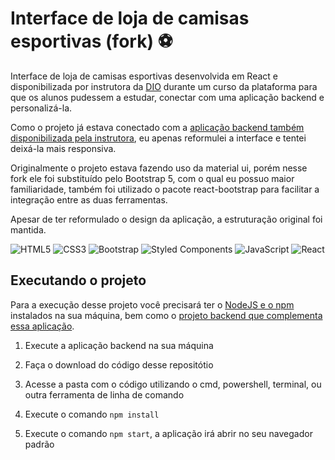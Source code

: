 # Interface de loja de camisas esportivas (fork) :soccer:

Interface de loja de camisas esportivas desenvolvida em React e disponibilizada por instrutora da
[DIO](https://www.dio.me/sign-in) durante um curso da plataforma para que os alunos pudessem a estudar,
conectar com uma aplicação backend e personalizá-la.

Como o projeto já estava conectado com a [aplicação backend também disponibilizada pela
instrutora](https://github.com/nathyts/api-dioshopping), eu apenas reformulei a interface e tentei
deixá-la mais responsiva.

Originalmente o projeto estava fazendo uso da material ui, porém nesse fork ele foi substituído pelo
Bootstrap 5, com o qual eu possuo maior familiaridade, também foi utilizado o pacote react-bootstrap
para facilitar a integração entre as duas ferramentas.

Apesar de ter reformulado o design da aplicação, a estruturação original foi mantida.

![HTML5](https://img.shields.io/badge/html5-%23E34F26.svg?style=for-the-badge&logo=html5&logoColor=white)
![CSS3](https://img.shields.io/badge/css3-%231572B6.svg?style=for-the-badge&logo=css3&logoColor=white)
![Bootstrap](https://img.shields.io/badge/bootstrap-%23563D7C.svg?style=for-the-badge&logo=bootstrap&logoColor=white)
![Styled Components](https://img.shields.io/badge/styled--components-DB7093?style=for-the-badge&logo=styled-components&logoColor=white)
![JavaScript](https://img.shields.io/badge/javascript-%23323330.svg?style=for-the-badge&logo=javascript&logoColor=%23F7DF1E)
![React](https://img.shields.io/badge/react-%2320232a.svg?style=for-the-badge&logo=react&logoColor=%2361DAFB)


## Executando o projeto

Para a execução desse projeto você precisará ter o [NodeJS e o npm](https://nodejs.org/en/) instalados na sua máquina,
bem como o [projeto backend que complementa essa aplicação](https://github.com/nathyts/api-dioshopping).

1. Execute a aplicação backend na sua máquina

2. Faça o download do código desse repositótio

3. Acesse a pasta com o código utilizando o cmd, powershell, terminal, ou outra ferramenta de linha de comando

4. Execute o comando `npm install`

5. Execute o comando `npm start`, a aplicação irá abrir no seu navegador padrão
